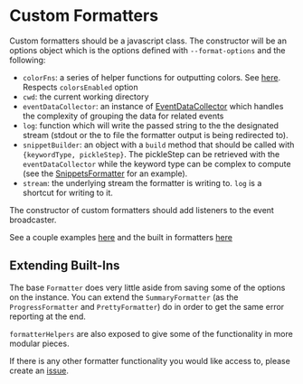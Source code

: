 # Custom Formatters

Custom formatters should be a javascript class. The constructor will be an options object which is the options defined with `--format-options` and the following:

* `colorFns`: a series of helper functions for outputting colors. See [here](/src/formatter/get_color_fns.js). Respects `colorsEnabled` option
* `cwd`: the current working directory
* `eventDataCollector`: an instance of [EventDataCollector](/src/formatter/helpers/event_data_collector.js) which handles the complexity of grouping the data for related events
* `log`: function which will write the passed string to the the designated stream (stdout or the to file the formatter output is being redirected to).
* `snippetBuilder`: an object with a `build` method that should be called with `{keywordType, pickleStep}`. The pickleStep can be retrieved with the `eventDataCollector` while the keyword type can be complex to compute (see the [SnippetsFormatter](/src/formatter/snippets_formatter.js) for an example).
* `stream`: the underlying stream the formatter is writing to. `log` is a shortcut for writing to it.

The constructor of custom formatters should add listeners to the event broadcaster.

See a couple examples [here](/features/custom_formatter.feature) and the built in formatters [here](/src/formatter)

## Extending Built-Ins

The base `Formatter` does very little aside from saving some of the options on the instance. You can extend the `SummaryFormatter` (as the `ProgressFormatter` and `PrettyFormatter`) do in order to get the same error reporting at the end.

`formatterHelpers` are also exposed to give some of the functionality in more modular pieces.

If there is any other formatter functionality you would like access to, please create an [issue](https://github.com/cucumber/cucumber-js).
